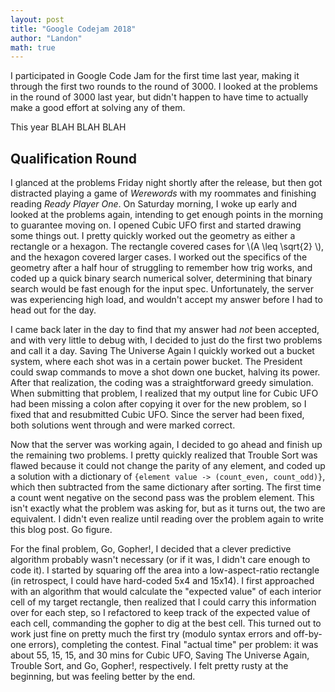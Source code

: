 ```yaml
---
layout: post
title: "Google Codejam 2018"
author: "Landon"
math: true
---
```


I participated in Google Code Jam for the first time last year, making it through the first two rounds to the round of 3000. I looked at the problems in the round of 3000 last year, but didn't happen to have time to actually make a good effort at solving any of them.

This year BLAH BLAH BLAH

## Qualification Round

I glanced at the problems Friday night shortly after the release, but then got distracted playing a game of _Werewords_ with my roommates and finishing reading _Ready Player One_. On Saturday morning, I woke up early and looked at the problems again, intending to get enough points in the morning to guarantee moving on. I opened Cubic UFO first and started drawing some things out. I pretty quickly worked out the geometry as either a rectangle or a hexagon. The rectangle covered cases for \\(A \leq \sqrt{2} \\), and the hexagon covered larger cases. I worked out the specifics of the geometry after a half hour of struggling to remember how trig works, and coded up a quick binary search numerical solver, determining that binary search would be fast enough for the input spec. Unfortunately, the server was experiencing high load, and wouldn't accept my answer before I had to head out for the day.

I came back later in the day to find that my answer had *not* been accepted, and with very little to debug with, I decided to just do the first two problems and call it a day. Saving The Universe Again I quickly worked out a bucket system, where each shot was in a certain power bucket. The President could swap commands to move a shot down one bucket, halving its power. After that realization, the coding was a straightforward greedy simulation. When submitting that problem, I realized that my output line for Cubic UFO had been missing a colon after copying it over for the new problem, so I fixed that and resubmitted Cubic UFO. Since the server had been fixed, both solutions went through and were marked correct.

Now that the server was working again, I decided to go ahead and finish up the remaining two problems. I pretty quickly realized that Trouble Sort was flawed because it could not change the parity of any element, and coded up a solution with a dictionary of `{element value -> (count_even, count_odd)}`, which then subtracted from the same dictionary after sorting. The first time a count went negative on the second pass was the problem element. This isn't exactly what the problem was asking for, but as it turns out, the two are equivalent. I didn't even realize until reading over the problem again to write this blog post. Go figure.

For the final problem, Go, Gopher!, I decided that a clever predictive algorithm probably wasn't necessary (or if it was, I didn't care enough to code it). I started by squaring off the area into a low-aspect-ratio rectangle (in retrospect, I could have hard-coded 5x4 and 15x14). I first approached with an algorithm that would calculate the "expected value" of each interior cell of my target rectangle, then realized that I could carry this information over for each step, so I refactored to keep track of the expected value of each cell, commanding the gopher to dig at the best cell. This turned out to work just fine on pretty much the first try (modulo syntax errors and off-by-one errors), completing the contest. Final "actual time" per problem: it was about 55, 15, 15, and 30 mins for Cubic UFO, Saving The Universe Again, Trouble Sort, and Go, Gopher!, respectively. I felt pretty rusty at the beginning, but was feeling better by the end.